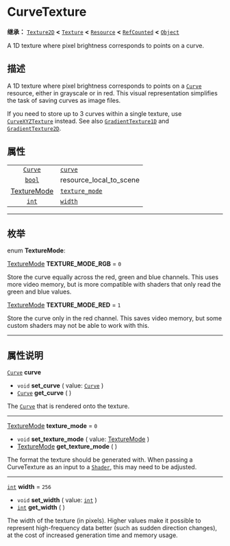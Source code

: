 <!-- ⚠ 请勿编辑本文件 ⚠ -->
<!-- 本文档使用脚本从 WeDot 引擎源码仓库生成。 -->
<!-- 生成脚本：https://github.com/WeDot-Engine/WeDot/tree/4.3/doc/tools/make_md.py； -->
<!-- 原文件：https://github.com/WeDot-Engine/WeDot/tree/4.3/doc/classes/CurveTexture.xml。 -->

<div id="_class_curvetexture"></div>

# CurveTexture

**继承：** [`Texture2D`](class_texture2d.md) **<** [`Texture`](class_texture.md) **<** [`Resource`](class_resource.md) **<** [`RefCounted`](class_refcounted.md) **<** [`Object`](class_object.md)

A 1D texture where pixel brightness corresponds to points on a curve.

## 描述

A 1D texture where pixel brightness corresponds to points on a [`Curve`](class_curve.md) resource, either in grayscale or in red. This visual representation simplifies the task of saving curves as image files.

If you need to store up to 3 curves within a single texture, use [`CurveXYZTexture`](class_curvexyztexture.md) instead. See also [`GradientTexture1D`](class_gradienttexture1d.md) and [`GradientTexture2D`](class_gradienttexture2d.md).

## 属性

|||
|:-:|:--|
| [`Curve`](class_curve.md)                     | [`curve`](class_curvetexture.md#class_curvetexture_property_curve)               |                                                                                                       |
| [`bool`](class_bool.md)                       | resource_local_to_scene                                                          | ``false`` (overrides [`Resource`](class_resource.md#class_resource_property_resource_local_to_scene)) |
| [TextureMode](#enum_curvetexture_texturemode) | [`texture_mode`](class_curvetexture.md#class_curvetexture_property_texture_mode) | ``0``                                                                                                 |
| [`int`](class_int.md)                         | [`width`](class_curvetexture.md#class_curvetexture_property_width)               | ``256``                                                                                               |

<!-- rst-class:: classref-section-separator -->

---

## 枚举

<div id="_class_enum_curvetexture_texturemode"></div>

enum **TextureMode**: <div id="enum_curvetexture_texturemode"></div>

<div id="_class_curvetexture_constant_texture_mode_rgb"></div>

[TextureMode](#enum_curvetexture_texturemode) **TEXTURE_MODE_RGB** = ``0``

Store the curve equally across the red, green and blue channels. This uses more video memory, but is more compatible with shaders that only read the green and blue values.

<div id="_class_curvetexture_constant_texture_mode_red"></div>

[TextureMode](#enum_curvetexture_texturemode) **TEXTURE_MODE_RED** = ``1``

Store the curve only in the red channel. This saves video memory, but some custom shaders may not be able to work with this.

<!-- rst-class:: classref-section-separator -->

---

## 属性说明

<div id="_class_curvetexture_property_curve"></div>

[`Curve`](class_curve.md) **curve** <div id="class_curvetexture_property_curve"></div>

- `void` **set_curve** ( value: [`Curve`](class_curve.md) )
- [`Curve`](class_curve.md) **get_curve** ( )

The [`Curve`](class_curve.md) that is rendered onto the texture.

<!-- rst-class:: classref-item-separator -->

---

<div id="_class_curvetexture_property_texture_mode"></div>

[TextureMode](#enum_curvetexture_texturemode) **texture_mode** = ``0`` <div id="class_curvetexture_property_texture_mode"></div>

- `void` **set_texture_mode** ( value: [TextureMode](#enum_curvetexture_texturemode) )
- [TextureMode](#enum_curvetexture_texturemode) **get_texture_mode** ( )

The format the texture should be generated with. When passing a CurveTexture as an input to a [`Shader`](class_shader.md), this may need to be adjusted.

<!-- rst-class:: classref-item-separator -->

---

<div id="_class_curvetexture_property_width"></div>

[`int`](class_int.md) **width** = ``256`` <div id="class_curvetexture_property_width"></div>

- `void` **set_width** ( value: [`int`](class_int.md) )
- [`int`](class_int.md) **get_width** ( )

The width of the texture (in pixels). Higher values make it possible to represent high-frequency data better (such as sudden direction changes), at the cost of increased generation time and memory usage.

[^virtual]: 本方法通常需要用户覆盖才能生效。
[^const]: 本方法无副作用，不会修改该实例的任何成员变量。
[^vararg]: 本方法除了能接受在此处描述的参数外，还能够继续接受任意数量的参数。
[^constructor]: 本方法用于构造某个类型。
[^static]: 调用本方法无需实例，可直接使用类名进行调用。
[^operator]: 本方法描述的是使用本类型作为左操作数的有效运算符。
[^bitfield]: 这个值是由下列位标志构成位掩码的整数。
[^void]: 无返回值。
